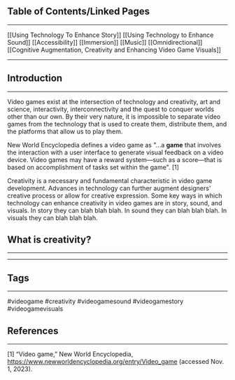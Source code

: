 ## Table of Contents/Linked Pages
____

[[Using Technology To Enhance Story]]
[[Using Technology to Enhance Sound]]
	[[Accessibility]]
	[[Immersion]]
	[[Music]]
	[[Omnidirectional]]
[[Cognitive Augmentation, Creativity and Enhancing Video Game Visuals]]

____
## Introduction
___

Video games exist at the intersection of technology and creativity, art and science, interactivity, interconnectivity and the quest to conquer worlds other than our own. By their very nature, it is impossible to separate video games from the technology that is used to create them, distribute them, and the platforms that allow us to play them.

New World Encyclopedia defines a video game as "...a **game** that involves the interaction with a user interface to generate visual feedback on a video device. Video games may have a reward system—such as a score—that is based on accomplishment of tasks set within the game". [1] 


Creativity is a necessary and fundamental characteristic in video game development. Advances in technology can further augment designers' creative process or allow for creative expression. Some key ways in which technology can enhance creativity in video games are in story, sound, and visuals. In story they can blah blah blah. In sound they can blah blah blah. In visuals they can blah blah blah. 

## What is creativity?
___


--- 


## Tags
_____
#videogame #creativity #videogamesound #videogamestory #videogamevisuals 

## References
____
[1] “Video game,” New World Encyclopedia, https://www.newworldencyclopedia.org/entry/Video_game (accessed Nov. 1, 2023).